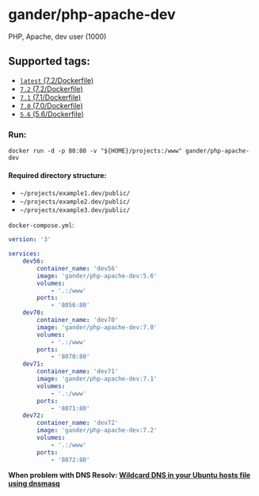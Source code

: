 # gander/php-apache-dev
PHP, Apache, dev user (1000)

## Supported tags:
* [`latest` (7.2/Dockerfile)][dockerfile-7.2]
* [`7.2` (7.2/Dockerfile)][dockerfile-7.2]
* [`7.1` (7.1/Dockerfile)][dockerfile-7.1]
* [`7.0` (7.0/Dockerfile)][dockerfile-7.0]
* [`5.6` (5.6/Dockerfile)][dockerfile-5.6]

### Run:
`docker run -d -p 80:80 -v "${HOME}/projects:/www" gander/php-apache-dev`

#### Required directory structure:
+ `~/projects/example1.dev/public/`
+ `~/projects/example2.dev/public/`
+ `~/projects/example3.dev/public/`

`docker-compose.yml`:
```yaml
version: '3'

services:
    dev56:
        container_name: 'dev56'
        image: 'gander/php-apache-dev:5.6'
        volumes:
            - '.:/www'
        ports:
            - '8056:80'
    dev70:
        container_name: 'dev70'
        image: 'gander/php-apache-dev:7.0'
        volumes:
            - '.:/www'
        ports:
            - '8070:80'
    dev71:
        container_name: 'dev71'
        image: 'gander/php-apache-dev:7.1'
        volumes:
            - '.:/www'
        ports:
            - '8071:80'
    dev72:
        container_name: 'dev72'
        image: 'gander/php-apache-dev:7.2'
        volumes:
            - '.:/www'
        ports:
            - '8072:80'
```

**When problem with DNS Resolv: [Wildcard DNS in your Ubuntu hosts file using dnsmasq][leaseweb]**

[leaseweb]: https://www.leaseweb.com/labs/2013/08/wildcard-dns-ubuntu-hosts-file-using-dnsmasq/

[dockerfile-5.6]: https://github.com/gander/docker-php-apache-dev/blob/master/Dockerfile.56
[dockerfile-7.0]: https://github.com/gander/docker-php-apache-dev/blob/master/Dockerfile.70
[dockerfile-7.1]: https://github.com/gander/docker-php-apache-dev/blob/master/Dockerfile.71
[dockerfile-7.2]: https://github.com/gander/docker-php-apache-dev/blob/master/Dockerfile.72
